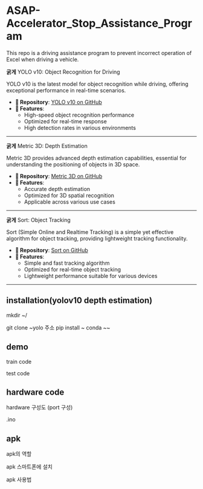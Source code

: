 # ASAP-Accelerator_Stop_Assistance_Program

This repo is a driving assistance program to prevent incorrect operation of Excel when driving a vehicle.

**굵게** YOLO v10: Object Recognition for Driving

YOLO v10 is the latest model for object recognition while driving, offering exceptional performance in real-time scenarios.

- **🔗 Repository**: [YOLO v10 on GitHub](https://github.com/THU-MIG/yolov10)
- **🚀 Features**:
  - High-speed object recognition performance
  - Optimized for real-time response
  - High detection rates in various environments

---

**굵게** Metric 3D: Depth Estimation

Metric 3D provides advanced depth estimation capabilities, essential for understanding the positioning of objects in 3D space.

- **🔗 Repository**: [Metric 3D on GitHub](https://github.com/YvanYin/Metric3D)
- **🚀 Features**:
  - Accurate depth estimation
  - Optimized for 3D spatial recognition
  - Applicable across various use cases

---

**굵게** Sort: Object Tracking

Sort (Simple Online and Realtime Tracking) is a simple yet effective algorithm for object tracking, providing lightweight tracking functionality.

- **🔗 Repository**: [Sort on GitHub](https://github.com/abewley/sort?tab=readme-ov-file)
- **🚀 Features**:
  - Simple and fast tracking algorithm
  - Optimized for real-time object tracking
  - Lightweight performance suitable for various devices

---



## installation(yolov10 depth estimation)

mkdir ~/

git clone ~yolo  주소
pip install ~
conda ~~

## demo

train code 

test code

## hardware code
hardware 구성도 (port 구성)

.ino

## apk

apk의 역할

apk 스마트폰에 설치

apk 사용법



